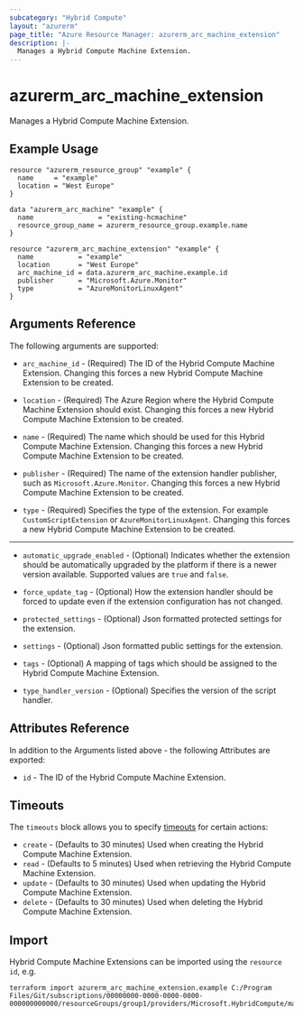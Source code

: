 ```yaml
---
subcategory: "Hybrid Compute"
layout: "azurerm"
page_title: "Azure Resource Manager: azurerm_arc_machine_extension"
description: |-
  Manages a Hybrid Compute Machine Extension.
---
```


# azurerm_arc_machine_extension

Manages a Hybrid Compute Machine Extension.

## Example Usage

```hcl
resource "azurerm_resource_group" "example" {
  name     = "example"
  location = "West Europe"
}

data "azurerm_arc_machine" "example" {
  name                = "existing-hcmachine"
  resource_group_name = azurerm_resource_group.example.name
}

resource "azurerm_arc_machine_extension" "example" {
  name           = "example"
  location       = "West Europe"
  arc_machine_id = data.azurerm_arc_machine.example.id
  publisher      = "Microsoft.Azure.Monitor"
  type           = "AzureMonitorLinuxAgent"
}
```

## Arguments Reference

The following arguments are supported:

* `arc_machine_id` - (Required) The ID of the Hybrid Compute Machine Extension. Changing this forces a new Hybrid Compute Machine Extension to be created.

* `location` - (Required) The Azure Region where the Hybrid Compute Machine Extension should exist. Changing this forces a new Hybrid Compute Machine Extension to be created.

* `name` - (Required) The name which should be used for this Hybrid Compute Machine Extension. Changing this forces a new Hybrid Compute Machine Extension to be created.

* `publisher` - (Required) The name of the extension handler publisher, such as `Microsoft.Azure.Monitor`. Changing this forces a new Hybrid Compute Machine Extension to be created.

* `type` - (Required) Specifies the type of the extension. For example `CustomScriptExtension` or `AzureMonitorLinuxAgent`. Changing this forces a new Hybrid Compute Machine Extension to be created.

---

* `automatic_upgrade_enabled` - (Optional) Indicates whether the extension should be automatically upgraded by the platform if there is a newer version available. Supported values are `true` and `false`.

* `force_update_tag` - (Optional) How the extension handler should be forced to update even if the extension configuration has not changed.

* `protected_settings` - (Optional) Json formatted protected settings for the extension.

* `settings` - (Optional) Json formatted public settings for the extension.

* `tags` - (Optional) A mapping of tags which should be assigned to the Hybrid Compute Machine Extension.

* `type_handler_version` - (Optional) Specifies the version of the script handler.

## Attributes Reference

In addition to the Arguments listed above - the following Attributes are exported: 

* `id` - The ID of the Hybrid Compute Machine Extension.

## Timeouts

The `timeouts` block allows you to specify [timeouts](https://www.terraform.io/language/resources/syntax#operation-timeouts) for certain actions:

* `create` - (Defaults to 30 minutes) Used when creating the Hybrid Compute Machine Extension.
* `read` - (Defaults to 5 minutes) Used when retrieving the Hybrid Compute Machine Extension.
* `update` - (Defaults to 30 minutes) Used when updating the Hybrid Compute Machine Extension.
* `delete` - (Defaults to 30 minutes) Used when deleting the Hybrid Compute Machine Extension.

## Import

Hybrid Compute Machine Extensions can be imported using the `resource id`, e.g.

```shell
terraform import azurerm_arc_machine_extension.example C:/Program Files/Git/subscriptions/00000000-0000-0000-0000-000000000000/resourceGroups/group1/providers/Microsoft.HybridCompute/machines/hcmachine1/extensions/ext1
```